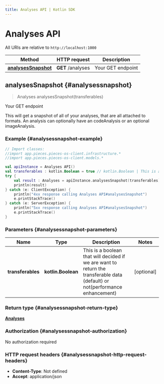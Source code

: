 ```yaml
---
title: Analyses API | Kotlin SDK
---
```


# Analyses API

All URIs are relative to `http://localhost:1000`

Method | HTTP request | Description
------------- | ------------- | -------------
[**analysesSnapshot**](#analysessnapshot) | **GET** /analyses | Your GET endpoint


## **analysesSnapshot** {#analysessnapshot}
> Analyses analysesSnapshot(transferables)

Your GET endpoint

This will get a snapshot of all of your analyses, that are all attached to formats. An analysis can optionally have an codeAnalysis or an optional imageAnalysis.

### Example {#analysessnapshot-example}
```kotlin
// Import classes:
//import app.pieces.pieces-os-client.infrastructure.*
//import app.pieces.pieces-os-client.models.*

val apiInstance = Analyses API()
val transferables : kotlin.Boolean = true // kotlin.Boolean | This is a boolean that will decided if we are want to return the transferable data (default) or not(performance enhancement)
try {
    val result : Analyses = apiInstance.analysesSnapshot(transferables)
    println(result)
} catch (e: ClientException) {
    println("4xx response calling Analyses API#analysesSnapshot")
    e.printStackTrace()
} catch (e: ServerException) {
    println("5xx response calling Analyses API#analysesSnapshot")
    e.printStackTrace()
}
```

### Parameters {#analysessnapshot-parameters}

Name | Type | Description  | Notes
------------- | ------------- | ------------- | -------------
 **transferables** | **kotlin.Boolean**| This is a boolean that will decided if we are want to return the transferable data (default) or not(performance enhancement) | [optional]

### Return type {#analysessnapshot-return-type}

[**Analyses**](../models/Analyses)

### Authorization {#analysessnapshot-authorization}

No authorization required

### HTTP request headers {#analysessnapshot-http-request-headers}

 - **Content-Type**: Not defined
 - **Accept**: application/json

